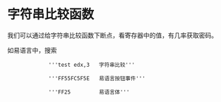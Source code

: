 # 字符串比较函数

我们可以通过给字符串比较函数下断点，看寄存器中的值，有几率获取密码。


如易语言中，搜索 
                  
                 '''test edx,3   字符串比较'''   

                 '''FF55FC5F5E   易语言按钮事件'''
                 
                 '''FF25         易语言体'''
